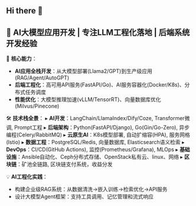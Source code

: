 ## Hi there 👋

🚀 **AI大模型应用开发** | 专注LLM工程化落地 | 后端系统开发经验
--------------------------------------------------
🔧 **核心能力**：
- **AI应用全栈开发**：从大模型部署(Llama2/GPT)到生产级应用(RAG/Agent/AutoGPT)
- **后端工程化**：高可用API服务(FastAPI/Go)、AI服务容器化(Docker/K8s)、分布式任务调度
- **性能优化**：大模型推理加速(vLLM/TensorRT)、向量数据库优化(Milvus/Pinecone)

🛠️ **技术栈全景**：
▸ **AI开发**：LangChain/LlamaIndex/Dify/Coze, Transformer微调, Prompt工程
▸ **后端架构**：Python(FastAPI/Django), Go(Gin/Go-Zero), 异步编程(Celery/RabbitMQ)
▸ **云原生AI**：K8s模型部署, 自动扩缩容(HPA), 服务网格(Istio)
▸ **数据工程**：PostgreSQL/Redis, 向量数据库, Elasticsearch语义检索
▸ **DevOps**：CI/CD(GitHub Actions), 监控(Prometheus/Grafana), MLOps
▸ **基础设施**：Ansible自动化、Ceph分布式存储、OpenStack私有云、linux、网络
▸ **区块链**：矿池全链路, 区块链支付系统，收益分发

💡 **AI工程化实践**：
- 构建企业级RAG系统：从数据清洗→嵌入训练→检索优化→API服务
- 设计大模型Agent框架：支持工具调用、记忆管理和流式响应


